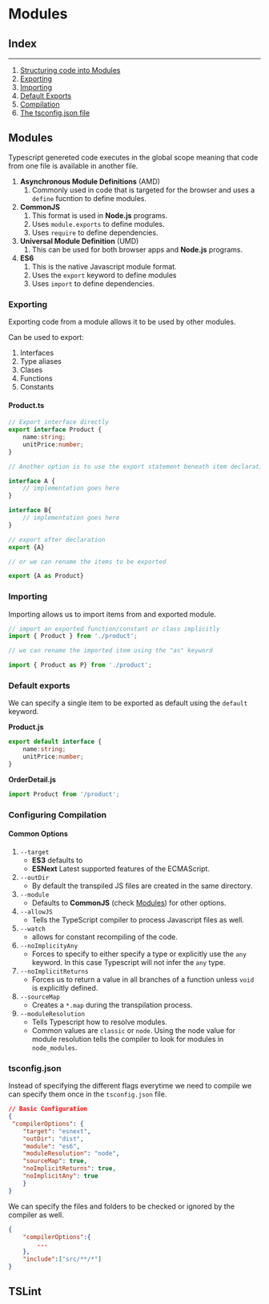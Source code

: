 # Modules

## Index

---

1. [Structuring code into Modules](#modules)
2. [Exporting](#exporting)
3. [Importing](#importing)
4. [Default Exports](#default-exports)
5. [Compilation](#configuring-compilation)
6. [The tsconfig.json file](#tsconfigjson)


## Modules

Typescript genereted code executes in the global scope meaning that code from one file is available in another file. 

1. **Asynchronous Module Definitions** (AMD)
    1. Commonly used in code that is targeted for the browser and uses a `define` fucntion to define modules.
2. **CommonJS**
    1. This format is used in **Node.js** programs.
    1. Uses `module.exports` to define modules.
    1. Uses `require` to define dependencies.
3. **Universal Module Definition** (UMD)
    1. This can be used for both browser apps and **Node.js** programs.
4. **ES6**
    1. This is the native Javascript module format.
    2. Uses the `export` keyword to define modules
    3. Uses `import` to define dependencies. 

### **Exporting**

Exporting code from a module allows it to be used by other modules. 

Can be used to export:

1. Interfaces
2. Type aliases
3. Clases
4. Functions
5. Constants


#### **Product.ts**
```typescript
// Export interface directly
export interface Product {
    name:string;
    unitPrice:number;
}

// Another option is to use the export statement beneath item declarations

interface A {
    // implementation goes here
}

interface B{
    // implementation goes here
}

// export after declaration
export {A}

// or we can rename the items to be exported

export {A as Product}

```

### **Importing**

Importing allows us to import items from and exported module. 

```typescript
// import an exported function/constant or class implicitly
import { Product } from './product';

// we can rename the imported item using the "as" keyword

import { Product as P} from './product';

```

### Default exports

We can specify a single item to be exported as default using the `default` keyword.

**Product.js**
```typescript
export default interface {
    name:string;
    unitPrice:number;
}
```

**OrderDetail.js**

```typescript
import Product from '/product';
```

### Configuring Compilation

#### Common Options

1. `--target` 
    - **ES3** defaults to 
    - **ESNext** Latest supported features of the ECMAScript.
2. `--outDir` 
    - By default the transpiled JS files are created in the same directory.
3. `--module` 
    - Defaults to **CommonJS** (check [Modules](#modules)) for other options.
4. `--allowJS` 
    - Tells the TypeScript compiler to process Javascript files as well.
5. `--watch` 
    - allows for constant recompiling of the code.
6. `--noImplicityAny`
    - Forces to specify to either specify a type or explicitly use the `any` keyword. In this case Typescript will not infer the `any` type.  
7. `--noImplicitReturns`
    - Forces us to return a value in all branches of a function unless `void` is explicitly defined.
8. `--sourceMap` 
    - Creates a `*.map` during the transpilation process. 
9. `--moduleResolution` 
    - Tells Typescript how to resolve modules.
    - Common values are `classic` or `node`. Using the node value for module resolution tells the compiler to look for modules in `node_modules`.

### **tsconfig.json**

Instead of specifying the different flags everytime we need to compile we can specify them once in the `tsconfig.json` file.

```json
// Basic Configuration 
{
 "compilerOptions": {
    "target": "esnext",
    "outDir": "dist",
    "module": "es6",
    "moduleResolution": "node",
    "sourceMap": true,
    "noImplicitReturns": true,
    "noImplicitAny": true
    }      
}
```

We can specify the files and folders to be checked or ignored by the compiler as well. 

```json
{
    "compilerOptions":{
        ...
    },
    "include":["src/**/*"]
}
```
## **TSLint**


